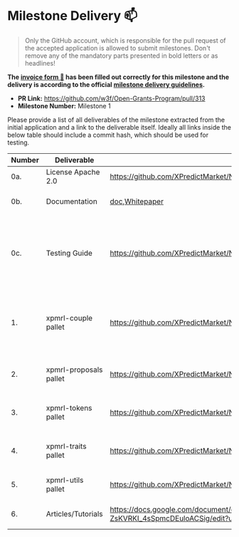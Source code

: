 # Milestone Delivery :mailbox:

> Only the GitHub account, which is responsible for the pull request of the accepted application is allowed to submit milestones. Don't remove any of the mandatory parts presented in bold letters or as headlines!

**The [invoice form :pencil:](https://forms.gle/8Wx7nxtq8fKrsuEz8) has been filled out correctly for this milestone and the delivery is according to the official [milestone delivery guidelines](https://github.com/w3f/General-Grants-Program/blob/master/grants/milestone-deliverables-guidelines.md).**  

* **PR Link:** https://github.com/w3f/Open-Grants-Program/pull/313
* **Milestone Number:** Milestone 1

Please provide a list of all deliverables of the milestone extracted from the initial application and a link to the deliverable itself. Ideally all links inside the below table should include a commit hash, which should be used for testing.

| Number | Deliverable | Link | Notes |
| ------------- | ------------- | ------------- |------------- |
| 0a. | License Apache 2.0 |https://github.com/XPredictMarket/NodePredict/blob/master/LICENSE|... | 
| 0b.  | Documentation |[doc](https://github.com/XPredictMarket/NodePredict),[Whitepaper](https://x-predict.com/X_Predict_market_Whitepaper_en.pdf?v=1.0)| Project overview document and white paper|
| 0c.  | Testing Guide | https://github.com/XPredictMarket/NodePredict#test-guide |Test guidelines for nodes and project modules. It can be tested as a whole, as well as in modules, or customized| 
| 1.  | xpmrl-couple pallet | https://github.com/XPredictMarket/NodePredict/tree/master/pallets/couple | About the reading and writing of settlement assets, option assets and liquid assets.  |
| 2.  | xpmrl-proposals pallet | https://github.com/XPredictMarket/NodePredict/tree/master/pallets/proposals |About proposal initiation, storage and status change.  | 
| 3.  | xpmrl-tokens pallet | https://github.com/XPredictMarket/NodePredict/tree/master/pallets/tokens | Asset creation and management module.| 
| 4.  | xpmrl-traits pallet | https://github.com/XPredictMarket/NodePredict/tree/master/pallets/traits |Module interface constraint features. | 
| 5.  | xpmrl-utils pallet | https://github.com/XPredictMarket/NodePredict/tree/master/pallets/utils | Macroinstruction used in the project.| 
| 6.  | Articles/Tutorials | https://docs.google.com/document/d/1lW0NzIf45IKt3Z1Ggx-ZsKVRKI_4sSpmcDEuloACSig/edit?usp=sharing | X predict market DAPP Test Guideline | 
